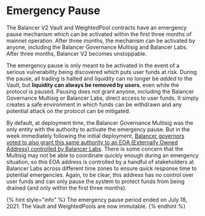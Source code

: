 # Emergency Pause

The Balancer V2 Vault and WeightedPool contracts have an emergency pause mechanism which can be activated within the first three months of mainnet operation. After three months, the mechanism can be activated by anyone, including the Balancer Governance Multisig and Balancer Labs. After three months, Balancer V2 becomes unstoppable.

The emergency pause is only meant to be activated in the event of a serious vulnerability being discovered which puts user funds at risk. During the pause, all trading is halted and liquidity can no longer be _added_ to the Vault, but **liquidity can always be removed by users**, even while the protocol is paused. Pausing does not grant anyone, including the Balancer Governance Multisig or Balancer Labs, direct access to user funds. It simply creates a safe environment in which funds can be withdrawn and any potential attack on the protocol can be mitigated.

By default, at deployment time, the Balancer Governance Multisig was the only entity with the authority to activate the emergency pause. But in the week immediately following the initial deployment, [Balancer governors voted to also grant this same authority to an EOA (Externally Owned Address) controlled by Balancer Labs](https://snapshot.org/#/balancer/proposal/Qma3oK8Ltq6YqLvh4xBc359LvYpkQ3b6kxhTCVMnDkHb1M). There is some concern that the Multisig may not be able to coordinate quickly enough during an emergency situation, so this EOA address is controlled by a handful of stakeholders at Balancer Labs across different time zones to ensure quick response time to potential emergencies. Again, to be clear, this address has no control over user funds and can only pause the system to protect funds from being drained (and only within the first three months).

{% hint style="info" %}
The emergency pause period ended on July 18, 2021. The Vault and WeightedPools are now immutable.
{% endhint %}
